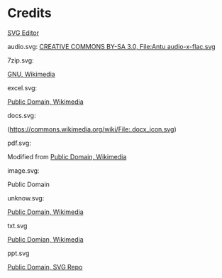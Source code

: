 # Credits

[SVG Editor](https://editsvgcode.com/)

audio.svg:
[CREATIVE COMMONS BY-SA 3.0, File:Antu audio-x-flac.svg](https://commons.wikimedia.org/wiki/File:Antu_audio-x-flac.svg)

7zip.svg:

[GNU, Wikimedia](https://commons.wikimedia.org/wiki/File:7zip_archive_icon.svg)

excel.svg:

[Public Domain, Wikimedia](https://commons.wikimedia.org/wiki/File:Microsoft_Office_Excel_(2019%E2%80%93present).svg)

docs.svg:

(https://commons.wikimedia.org/wiki/File:.docx_icon.svg)

pdf.svg:

Modified from [Public Domain, Wikimedia](https://commons.wikimedia.org/wiki/File:Pdfreaders-f.svg)

image.svg:

Public Domain

unknow.svg:

[Public Domain, Wikimedia](https://commons.wikimedia.org/wiki/File:Edit-copy_green_with_red_question_mark.svg)

txt.svg

[Public Domian, Wikimedia](https://commons.wikimedia.org/wiki/File:Google_Docs_logo_(2014-2020).svg)

ppt.svg

[Public Domain, SVG Repo](https://www.svgrepo.com/svg/146106/ppt)
